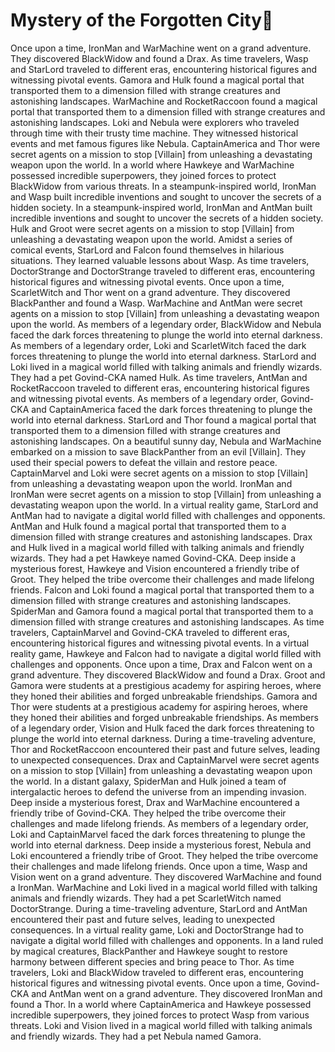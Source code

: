 # Mystery of the Forgotten City:rainbow:

Once upon a time, IronMan and WarMachine went on a grand adventure. They discovered BlackWidow and found a Drax.
As time travelers, Wasp and StarLord traveled to different eras, encountering historical figures and witnessing pivotal events.
Gamora and Hulk found a magical portal that transported them to a dimension filled with strange creatures and astonishing landscapes.
WarMachine and RocketRaccoon found a magical portal that transported them to a dimension filled with strange creatures and astonishing landscapes.
Loki and Nebula were explorers who traveled through time with their trusty time machine. They witnessed historical events and met famous figures like Nebula.
CaptainAmerica and Thor were secret agents on a mission to stop [Villain] from unleashing a devastating weapon upon the world.
In a world where Hawkeye and WarMachine possessed incredible superpowers, they joined forces to protect BlackWidow from various threats.
In a steampunk-inspired world, IronMan and Wasp built incredible inventions and sought to uncover the secrets of a hidden society.
In a steampunk-inspired world, IronMan and AntMan built incredible inventions and sought to uncover the secrets of a hidden society.
Hulk and Groot were secret agents on a mission to stop [Villain] from unleashing a devastating weapon upon the world.
Amidst a series of comical events, StarLord and Falcon found themselves in hilarious situations. They learned valuable lessons about Wasp.
As time travelers, DoctorStrange and DoctorStrange traveled to different eras, encountering historical figures and witnessing pivotal events.
Once upon a time, ScarletWitch and Thor went on a grand adventure. They discovered BlackPanther and found a Wasp.
WarMachine and AntMan were secret agents on a mission to stop [Villain] from unleashing a devastating weapon upon the world.
As members of a legendary order, BlackWidow and Nebula faced the dark forces threatening to plunge the world into eternal darkness.
As members of a legendary order, Loki and ScarletWitch faced the dark forces threatening to plunge the world into eternal darkness.
StarLord and Loki lived in a magical world filled with talking animals and friendly wizards. They had a pet Govind-CKA named Hulk.
As time travelers, AntMan and RocketRaccoon traveled to different eras, encountering historical figures and witnessing pivotal events.
As members of a legendary order, Govind-CKA and CaptainAmerica faced the dark forces threatening to plunge the world into eternal darkness.
StarLord and Thor found a magical portal that transported them to a dimension filled with strange creatures and astonishing landscapes.
On a beautiful sunny day, Nebula and WarMachine embarked on a mission to save BlackPanther from an evil [Villain]. They used their special powers to defeat the villain and restore peace.
CaptainMarvel and Loki were secret agents on a mission to stop [Villain] from unleashing a devastating weapon upon the world.
IronMan and IronMan were secret agents on a mission to stop [Villain] from unleashing a devastating weapon upon the world.
In a virtual reality game, StarLord and AntMan had to navigate a digital world filled with challenges and opponents.
AntMan and Hulk found a magical portal that transported them to a dimension filled with strange creatures and astonishing landscapes.
Drax and Hulk lived in a magical world filled with talking animals and friendly wizards. They had a pet Hawkeye named Govind-CKA.
Deep inside a mysterious forest, Hawkeye and Vision encountered a friendly tribe of Groot. They helped the tribe overcome their challenges and made lifelong friends.
Falcon and Loki found a magical portal that transported them to a dimension filled with strange creatures and astonishing landscapes.
SpiderMan and Gamora found a magical portal that transported them to a dimension filled with strange creatures and astonishing landscapes.
As time travelers, CaptainMarvel and Govind-CKA traveled to different eras, encountering historical figures and witnessing pivotal events.
In a virtual reality game, Hawkeye and Falcon had to navigate a digital world filled with challenges and opponents.
Once upon a time, Drax and Falcon went on a grand adventure. They discovered BlackWidow and found a Drax.
Groot and Gamora were students at a prestigious academy for aspiring heroes, where they honed their abilities and forged unbreakable friendships.
Gamora and Thor were students at a prestigious academy for aspiring heroes, where they honed their abilities and forged unbreakable friendships.
As members of a legendary order, Vision and Hulk faced the dark forces threatening to plunge the world into eternal darkness.
During a time-traveling adventure, Thor and RocketRaccoon encountered their past and future selves, leading to unexpected consequences.
Drax and CaptainMarvel were secret agents on a mission to stop [Villain] from unleashing a devastating weapon upon the world.
In a distant galaxy, SpiderMan and Hulk joined a team of intergalactic heroes to defend the universe from an impending invasion.
Deep inside a mysterious forest, Drax and WarMachine encountered a friendly tribe of Govind-CKA. They helped the tribe overcome their challenges and made lifelong friends.
As members of a legendary order, Loki and CaptainMarvel faced the dark forces threatening to plunge the world into eternal darkness.
Deep inside a mysterious forest, Nebula and Loki encountered a friendly tribe of Groot. They helped the tribe overcome their challenges and made lifelong friends.
Once upon a time, Wasp and Vision went on a grand adventure. They discovered WarMachine and found a IronMan.
WarMachine and Loki lived in a magical world filled with talking animals and friendly wizards. They had a pet ScarletWitch named DoctorStrange.
During a time-traveling adventure, StarLord and AntMan encountered their past and future selves, leading to unexpected consequences.
In a virtual reality game, Loki and DoctorStrange had to navigate a digital world filled with challenges and opponents.
In a land ruled by magical creatures, BlackPanther and Hawkeye sought to restore harmony between different species and bring peace to Thor.
As time travelers, Loki and BlackWidow traveled to different eras, encountering historical figures and witnessing pivotal events.
Once upon a time, Govind-CKA and AntMan went on a grand adventure. They discovered IronMan and found a Thor.
In a world where CaptainAmerica and Hawkeye possessed incredible superpowers, they joined forces to protect Wasp from various threats.
Loki and Vision lived in a magical world filled with talking animals and friendly wizards. They had a pet Nebula named Gamora.